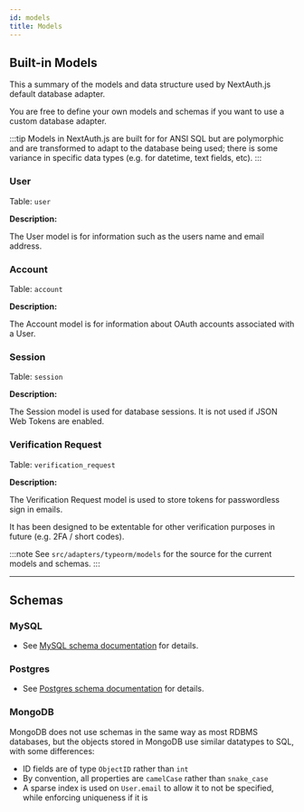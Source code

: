 ```yaml
---
id: models
title: Models
---
```


## Built-in Models

This a summary of the models and data structure used by NextAuth.js default database adapter.

You are free to define your own models and schemas if you want to use a custom database adapter.

:::tip
Models in NextAuth.js are built for for ANSI SQL but are polymorphic and are transformed to adapt to the database being used; there is some variance in specific data types (e.g. for datetime, text fields, etc).
:::

### User

Table: `user`

**Description:**

The User model is for information such as the users name and email address.

### Account 

Table: `account`

**Description:**

The Account model is for information about OAuth accounts associated with a User.

### Session

Table: `session`

**Description:**

The Session model is used for database sessions. It is not used if JSON Web Tokens are enabled.

### Verification Request

Table: `verification_request`

**Description:**

The Verification Request model is used to store tokens for passwordless sign in emails.

It has been designed to be extentable for other verification purposes in future (e.g. 2FA / short codes).

:::note
See `src/adapters/typeorm/models` for the source for the current models and schemas.
:::

---

## Schemas

### MySQL

* See [MySQL schema documentation](/schemas/mysql) for details.

### Postgres

* See [Postgres schema documentation](/schemas/postgres) for details.

### MongoDB

MongoDB does not use schemas in the same way as most RDBMS databases, but the objects stored in MongoDB use similar datatypes to SQL, with some differences:

* ID fields are of type `ObjectID` rather than `int`
* By convention, all properties are `camelCase` rather than `snake_case`
* A sparse index is used on `User.email` to allow it to not be specified, while enforcing uniqueness if it is